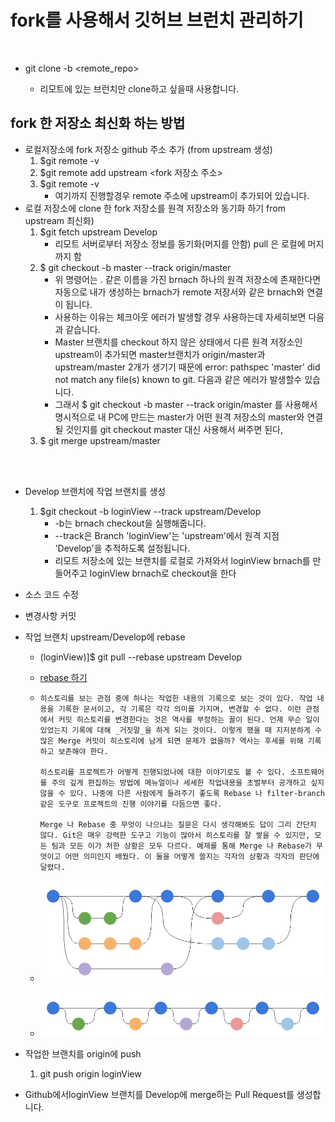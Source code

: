 # fork를 사용해서 깃허브 브런치 관리하기

<br>

- git clone -b <branch> <remote_repo>
  - 리모트에 있는 브런치만 clone하고 싶을때 사용합니다.

## fork 한 저장소 최신화 하는 방법

- 로컬저장소에 fork 저장소 github 주소 추가 (from upstream 생성)
  1. $git remote -v
  2. $git remote add upstream <fork 저장소 주소>
  3. $git remote -v
     - 여기까지 진행할경우 remote 주소에 upstream이 추가되어 있습니다.
- 로컬 저장소에 clone 한 fork 저장소를 원격 저장소와 동기화 하기 from upstream 최신화)
  1. $git fetch upstream Develop
     - 리모트 서버로부터 저장소 정보를 동기화(머지를 안함) pull 은 로컬에 머지까지 함
  2. $ git checkout -b master --track origin/master 
     - 위 명령어는 . 같은 이름을 가진 brnach 하나의 원격 저장소에 존재한다면 자동으로 내가 생성하는 brnach가 remote 저장서와 같은 brnach와 연결이 됩니다.
     - 사용하는 이유는 체크아웃 에러가 발생할 경우 사용하는데 자세히보면 다음과 같습니다.
     - Master 브랜치를 checkout 하지 않은 상태에서 다른 원격 저장소인 upstream이 추가되면 master브랜치가 origin/master과 upstream/master 2개가 생기기 때문에 error: pathspec 'master' did not match any file(s) known to git. 다음과 같은 에러가 발생할수 있습니다.
     - 그래서 $ git checkout -b master --track origin/master 를 사용해서 명시적으로 내 PC에 만드는 master가 어떤 원격 저장소의 master와 연결될 것인지를 git checkout master 대신 사용해서 써주면 된다,
  3. $ git merge upstream/master

<br>

<br>

- Develop 브랜치에 작업 브랜치를 생성

  1. $git checkout -b loginView --track upstream/Develop
     - -b는 brnach checkout을 실행해줍니다.
     - --track은 Branch 'loginView'는 'upstream'에서 원격 지점 'Develop'을 추적하도록 설정됩니다.
     - 리모트 저장소에 있는 브랜치를 로컬로 가져와서 loginView brnach를 만들어주고 loginView brnach로 checkout을 한다

- 소스 코드 수정

- 변경사항 커밋

- 작업 브랜치 upstream/Develop에 rebase

  - (loginView)]$ git pull --rebase upstream Develop

  - [rebase 하기](https://git-scm.com/book/ko/v2/Git-%EB%B8%8C%EB%9E%9C%EC%B9%98-Rebase-%ED%95%98%EA%B8%B0)

  - ```
    히스토리를 보는 관점 중에 하나는 작업한 내용의 기록으로 보는 것이 있다. 작업 내용을 기록한 문서이고, 각 기록은 각각 의미를 가지며, 변경할 수 없다. 이런 관점에서 커밋 히스토리를 변경한다는 것은 역사를 부정하는 꼴이 된다. 언제 무슨 일이 있었는지 기록에 대해 _거짓말_을 하게 되는 것이다. 이렇게 했을 때 지저분하게 수많은 Merge 커밋이 히스토리에 남게 되면 문제가 없을까? 역사는 후세를 위해 기록하고 보존해야 한다.
    
    히스토리를 프로젝트가 어떻게 진행되었나에 대한 이야기로도 볼 수 있다. 소프트웨어를 주의 깊게 편집하는 방법에 메뉴얼이나 세세한 작업내용을 초벌부터 공개하고 싶지 않을 수 있다. 나중에 다른 사람에게 들려주기 좋도록 Rebase 나 filter-branch 같은 도구로 프로젝트의 진행 이야기를 다듬으면 좋다.
    
    Merge 나 Rebase 중 무엇이 나으냐는 질문은 다시 생각해봐도 답이 그리 간단치 않다. Git은 매우 강력한 도구고 기능이 많아서 히스토리를 잘 쌓을 수 있지만, 모든 팀과 모든 이가 처한 상황은 모두 다르다. 예제를 통해 Merge 나 Rebase가 무엇이고 어떤 의미인지 배웠다. 이 둘을 어떻게 쓸지는 각자의 상황과 각자의 판단에 달렸다.
    ```

  - ![merge](./img/merge.png)

  - ![rebase](./img/rebase.png)

- 작업한 브랜치를 origin에 push

  1. git push origin loginView

- Github에서loginView 브랜치를 Develop에 merge하는 Pull Request를 생성합니다.